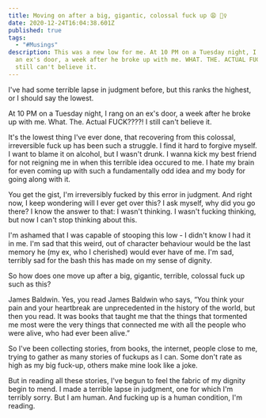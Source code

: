 ```yaml
---
title: Moving on after a big, gigantic, colossal fuck up 😩 🤦‍♀️
date: 2020-12-24T16:04:38.601Z
published: true
tags:
  - "#Musings"
description: This was a new low for me. At 10 PM on a Tuesday night, I rang on
  an ex's door, a week after he broke up with me. WHAT. THE. ACTUAL FUCK????! I
  still can't believe it.
---
```

I've had some terrible lapse in judgment before, but this ranks the highest, or I should say the lowest. 

At 10 PM on a Tuesday night, I rang on an ex's door, a week after he broke up with me. What. The. Actual FUCK????! I still can't believe it.

It's the lowest thing I've ever done, that recovering from this colossal, irreversible fuck up has been such a struggle. I find it hard to forgive myself. I want to blame it on alcohol, but I wasn't drunk. I wanna kick my best friend for not reigning me in when this terrible idea occured to me. I hate my brain for even coming up with such a fundamentally odd idea and my body for going along with it.

You get the gist, I'm irreversibly fucked by this error in judgment. And right now, I keep wondering will I ever get over this? I ask myself, why did you go there? I know the answer to that: I wasn't thinking. I wasn't fucking thinking, but now I can't stop thinking about this.

I'm ashamed that I was capable of stooping this low - I didn't know I had it in me. I'm sad that this weird, out of character behaviour would be the last memory he (my ex, who I cherished) would ever have of me. I'm sad, terribly sad for the bash this has made on my sense of dignity.

So how does one move up after a big, gigantic, terrible, colossal fuck up such as this?

James Baldwin. Yes, you read James Baldwin who says, “You think your pain and your heartbreak are unprecedented in the history of the world, but then you read. It was books that taught me that the things that tormented me most were the very things that connected me with all the people who were alive, who had ever been alive.”

So I've been collecting stories, from books, the internet, people close to me, trying to gather as many stories of fuckups as I can. Some don't rate as high as my big fuck-up, others make mine look like a joke. 

But in reading all these stories, I've begun to feel the fabric of my dignity begin to mend. I made a terrible lapse in judgment, one for which I'm terribly sorry. But I am human. And fucking up is a human condition, I'm reading.